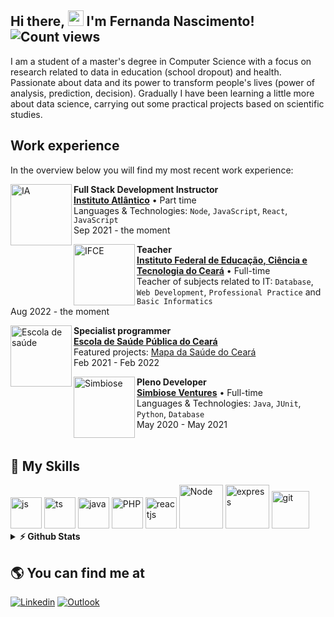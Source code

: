 ## Hi there, <img src="https://media.giphy.com/media/hvRJCLFzcasrR4ia7z/giphy.gif" width="25px"> I'm Fernanda Nascimento! ![Count views](https://komarev.com/ghpvc/?username=fernandanascimento26&color=blueviolet&style=flat-square)

I am a student of a master's degree in Computer Science with a focus on research related to data in education (school dropout) and health.
Passionate about data and its power to transform people's lives (power of analysis, prediction, decision). Gradually I have been learning a little more about data science, carrying out some practical projects based on scientific studies.

## Work experience

In the overview below you will find my most recent work experience:

[<img align="left" height="98PX" width="98PX" alt="IA" src="https://media-exp1.licdn.com/dms/image/C4E0BAQFvhjPOwQc5Zg/company-logo_100_100/0/1656960086032?e=1668038400&v=beta&t=wfeecOeqODBSzN1tYiU6QoLe4Yhi3J2A2ZMDc3rKyUw"/>](https://www.atlantico.com.br/)

**Full Stack Development Instructor** \
[**Instituto Atlântico**](https://www.atlantico.com.br/) • Part time \
Languages & Technologies: `Node`, `JavaScript`, `React`, `JavaScript`\
Sep 2021 - the moment
<br/>

[<img align="left" height="98px" width="98px" alt="IFCE" src="https://media-exp1.licdn.com/dms/image/C560BAQF1gFwAL4dHpg/company-logo_100_100/0/1519888283366?e=1668038400&v=beta&t=ZTWirK3A1lWfjjPzVEJ92oYmZAF7xtOab-6RMblKr44"/>](http://ifce.edu.br/)

**Teacher** \
[**Instituto Federal de Educação, Ciência e Tecnologia do Ceará**](http://ifce.edu.br/) • Full-time \
Teacher of subjects related to IT: `Database`, `Web Development`, `Professional Practice` and `Basic Informatics` \
Aug 2022 - the moment
<br/>

[<img align="left" height="98PX" width="98PX" alt="Escola de saúde" src="https://www.esp.ce.gov.br/wp-content/uploads/sites/78/2021/09/ESP-CE-ORGAO-SEC-INVERTIDA-WEB2.svg"/>](https://www.esp.ce.gov.br/)

**Specialist programmer** \
[**Escola de Saúde Pública do Ceará**](https://www.esp.ce.gov.br/) \
Featured projects: [Mapa da Saúde do Ceará](https://mapa.sus.ce.gov.br/) \
Feb 2021 - Feb 2022
<br/>

[<img align="left" height="98PX" width="98PX" alt="Simbiose" src="https://media-exp1.licdn.com/dms/image/C4D0BAQE-3EnKDVW-_w/company-logo_100_100/0/1580782652276?e=1668038400&v=beta&t=KOFlzMOPG1xmXN5wzogx6Od7w-O8UrArNwvTfjGj-QY"/>](https://www.simbioseventures.com/)

**Pleno Developer** \
[**Simbiose Ventures**](https://www.simbioseventures.com/) • Full-time \
Languages & Technologies: `Java`, `JUnit`, `Python`, `Database` \
May 2020 - May 2021
<br/>
<br/>

## :rocket: My Skills

<div style="display: inline_block"> 
<img alt="js" src="https://cdn.jsdelivr.net/gh/devicons/devicon/icons/javascript/javascript-plain.svg" style="width:50px;">  
<img alt="ts" src="https://cdn.jsdelivr.net/gh/devicons/devicon/icons/typescript/typescript-plain.svg" style="width:50px;">
<img alt="java" src="https://cdn.jsdelivr.net/gh/devicons/devicon/icons/java/java-original-wordmark.svg" style="width:50px;"> 
<img alt="PHP" src="https://cdn.jsdelivr.net/gh/devicons/devicon/icons/php/php-original.svg" style="width:50px;"> 
<img alt="reactjs" src="https://cdn.jsdelivr.net/gh/devicons/devicon/icons/react/react-original-wordmark.svg" style="width:50px;">  
<img alt="Node" src="https://cdn.jsdelivr.net/gh/devicons/devicon/icons/nodejs/nodejs-original-wordmark.svg" style="width:70px;">  
<img alt="express" src="https://cdn.jsdelivr.net/gh/devicons/devicon/icons/express/express-original-wordmark.svg" style="width:70px;">  
<img alt="git" src="https://cdn.jsdelivr.net/gh/devicons/devicon/icons/git/git-plain-wordmark.svg" style="width:60px;">
</div>

<details>	
  <summary><b>⚡ Github Stats</b></summary>
  <br />

  <img height="180em" src="https://github-readme-stats.vercel.app/api?username=FernandaNascimento26&show_icons=true&layout=compact&theme=radical&cache_seconds=1000" />
  <img height="180em" src="https://github-readme-stats.vercel.app/api/top-langs/?username=FernandaNascimento26&layout=compact&theme=radical"/>

</details>

## :earth_americas: You can find me at
<div>
  <span><a href="https://www.linkedin.com/in/fernanda-nascimento-56761b122/" target="_blank" ><img src="https://img.shields.io/badge/LinkedIn-0077B5?style=for-the-badge&logo=linkedin&logoColor=white" alt="Linkedin" ></a></span>
  <span><a href="mailto:nascimentofernandaf@outlook.com" target="_blank" ><img src="https://img.shields.io/badge/Microsoft_Outlook-0078D4?style=for-the-badge&logo=microsoft-outlook&logoColor=white" alt="Outlook" ></a></span>
</div>
<br>
<br>
<br>
